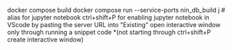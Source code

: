 docker compose build
docker compose run --service-ports nin_db_build
j # alias for jupyter notebook
ctrl+shift+P for enabling jupyter notebook in VScode by pasting the server URL into "Existing" 
open interactive window only through running a snippet code 
*(not starting through ctrl+shift+P create interactive window)